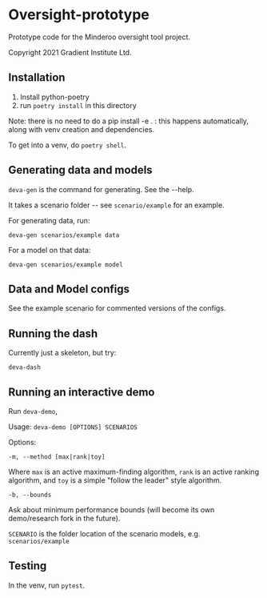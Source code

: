 # Oversight-prototype

Prototype code for the Minderoo oversight tool project.

Copyright 2021 Gradient Institute Ltd.


## Installation

1. Install python-poetry
2. run `poetry install` in this directory

Note: there is no need to do a pip install -e . : this happens automatically, 
along with venv creation and dependencies.

To get into a venv, do `poetry shell`.

## Generating data and models

`deva-gen` is the command for generating. See the --help.

It takes a scenario folder -- see `scenario/example` for an example.

For generating data, run:

`deva-gen scenarios/example data`

For a model on that data:

`deva-gen scenarios/example model`

## Data and Model configs

See the example scenario for commented versions of the configs.

## Running the dash

Currently just a skeleton, but try:

`deva-dash`

## Running an interactive demo

Run `deva-demo`,

Usage: `deva-demo [OPTIONS] SCENARIOS`

Options: 

`-m, --method [max|rank|toy]`

Where `max` is an active maximum-finding algorithm, `rank` is an active ranking
algorithm, and `toy` is a simple "follow the leader" style algorithm.

`-b, --bounds`

Ask about minimum performance bounds (will become its own demo/research fork in the future).

`SCENARIO` is the folder location of the scenario models, e.g.
`scenarios/example`

## Testing

In the venv, run `pytest`.
